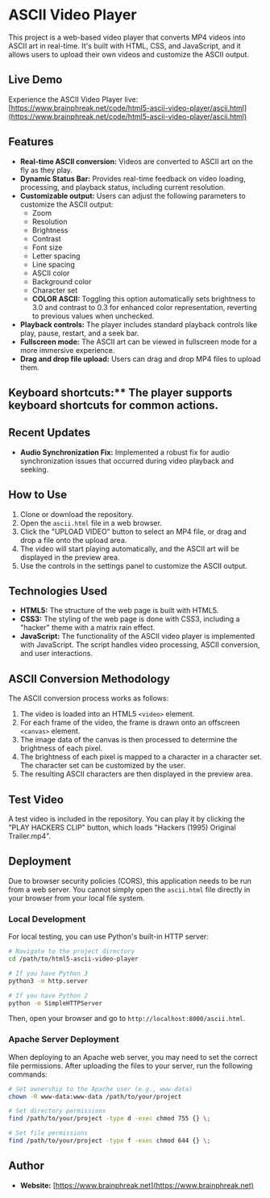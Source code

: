 # ASCII Video Player

This project is a web-based video player that converts MP4 videos into ASCII art in real-time. It's built with HTML, CSS, and JavaScript, and it allows users to upload their own videos and customize the ASCII output.

## Live Demo

Experience the ASCII Video Player live: [https://www.brainphreak.net/code/html5-ascii-video-player/ascii.html](https://www.brainphreak.net/code/html5-ascii-video-player/ascii.html)

## Features

*   **Real-time ASCII conversion:** Videos are converted to ASCII art on the fly as they play.
*   **Dynamic Status Bar:** Provides real-time feedback on video loading, processing, and playback status, including current resolution.
*   **Customizable output:** Users can adjust the following parameters to customize the ASCII output:
    *   Zoom
    *   Resolution
    *   Brightness
    *   Contrast
    *   Font size
    *   Letter spacing
    *   Line spacing
    *   ASCII color
    *   Background color
    *   Character set
    *   **COLOR ASCII:** Toggling this option automatically sets brightness to 3.0 and contrast to 0.3 for enhanced color representation, reverting to previous values when unchecked.
*   **Playback controls:** The player includes standard playback controls like play, pause, restart, and a seek bar.
*   **Fullscreen mode:** The ASCII art can be viewed in fullscreen mode for a more immersive experience.
*   **Drag and drop file upload:** Users can drag and drop MP4 files to upload them.
## Keyboard shortcuts:** The player supports keyboard shortcuts for common actions.

## Recent Updates

*   **Audio Synchronization Fix:** Implemented a robust fix for audio synchronization issues that occurred during video playback and seeking.

## How to Use

1.  Clone or download the repository.
2.  Open the `ascii.html` file in a web browser.
3.  Click the "UPLOAD VIDEO" button to select an MP4 file, or drag and drop a file onto the upload area.
4.  The video will start playing automatically, and the ASCII art will be displayed in the preview area.
5.  Use the controls in the settings panel to customize the ASCII output.

## Technologies Used

*   **HTML5:** The structure of the web page is built with HTML5.
*   **CSS3:** The styling of the web page is done with CSS3, including a "hacker" theme with a matrix rain effect.
*   **JavaScript:** The functionality of the ASCII video player is implemented with JavaScript. The script handles video processing, ASCII conversion, and user interactions.

## ASCII Conversion Methodology

The ASCII conversion process works as follows:

1.  The video is loaded into an HTML5 `<video>` element.
2.  For each frame of the video, the frame is drawn onto an offscreen `<canvas>` element.
3.  The image data of the canvas is then processed to determine the brightness of each pixel.
4.  The brightness of each pixel is mapped to a character in a character set. The character set can be customized by the user.
5.  The resulting ASCII characters are then displayed in the preview area.

## Test Video

A test video is included in the repository. You can play it by clicking the "PLAY HACKERS CLIP" button, which loads "Hackers (1995) Original Trailer.mp4".

## Deployment

Due to browser security policies (CORS), this application needs to be run from a web server. You cannot simply open the `ascii.html` file directly in your browser from your local file system.

### Local Development

For local testing, you can use Python's built-in HTTP server:

```bash
# Navigate to the project directory
cd /path/to/html5-ascii-video-player

# If you have Python 3
python3 -m http.server

# If you have Python 2
python -m SimpleHTTPServer
```

Then, open your browser and go to `http://localhost:8000/ascii.html`.

### Apache Server Deployment

When deploying to an Apache web server, you may need to set the correct file permissions. After uploading the files to your server, run the following commands:

```bash
# Set ownership to the Apache user (e.g., www-data)
chown -R www-data:www-data /path/to/your/project

# Set directory permissions
find /path/to/your/project -type d -exec chmod 755 {} \;

# Set file permissions
find /path/to/your/project -type f -exec chmod 644 {} \;
```

## Author

*   **Website:** [https://www.brainphreak.net](https://www.brainphreak.net)
